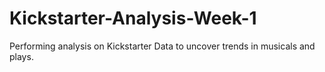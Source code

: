 # Kickstarter-Analysis-Week-1
Performing analysis on Kickstarter Data to uncover trends in musicals and plays.
